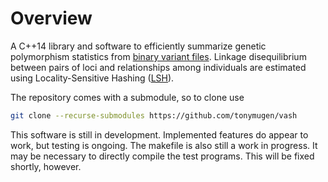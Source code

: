 # Overview

A C++14 library and software to efficiently summarize genetic polymorphism statistics from [binary variant files](https://www.cog-genomics.org/plink/1.9/input#bed). Linkage disequilibrium between pairs of loci and relationships among individuals are estimated using Locality-Sensitive Hashing ([LSH](https://en.wikipedia.org/wiki/Locality-sensitive_hashing)).

The repository comes with a submodule, so to clone use

```sh
git clone --recurse-submodules https://github.com/tonymugen/vash
```

This software is still in development. Implemented features do appear to work, but testing is ongoing. The makefile is also still a work in progress. It may be necessary to directly compile the test programs. This will be fixed shortly, however.
